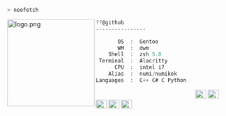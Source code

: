 ```zsh
> neofetch
```

<img align="left" src="https://cdn.discordapp.com/attachments/937199799738978376/937697860135309332/mp4.gif" alt="logo.png" width="200" /> 

```csharp
??@github
----------------

       OS  :  Gentoo
       WM  :  dwm
    Shell  :  zsh 5.8
 Terminal  :  Alacritty
      CPU  :  intel i7
    Alias  :  numi/numikek
Languages  :  C++ C# C Python
```

<p align="left">
  &nbsp; &nbsp; &nbsp; &nbsp; &nbsp;&nbsp; &nbsp; &nbsp; &nbsp; &nbsp;&nbsp; &nbsp; &nbsp; &nbsp; &nbsp; &nbsp; &nbsp; &nbsp; &nbsp; &nbsp; &nbsp;&nbsp; &nbsp; &nbsp; &nbsp; &nbsp;&nbsp; &nbsp; &nbsp; &nbsp; &nbsp;
  <img alt="#474342" src="https://via.placeholder.com/15/ADBAC7/000000?text=+" width="25" height="20" />
  <img alt="#fbedf6" src="https://via.placeholder.com/15/6CB6FF/000000?text=+" width="25" height="20" />
  <img alt="#c9594d" src="https://via.placeholder.com/15/F47067/000000?text=+" width="25" height="20" />
  <img alt="#f8b9b2" src="https://via.placeholder.com/15/DCBDFB/000000?text=+" width="25" height="20" />
  <img alt="#f8b9b2" src="https://via.placeholder.com/15/57ab5a/000000?text=+" width="25" height="20" />
</p>
